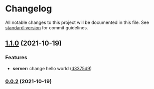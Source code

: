 # Changelog

All notable changes to this project will be documented in this file. See [standard-version](https://github.com/conventional-changelog/standard-version) for commit guidelines.

## [1.1.0](https://github.com/thomas-gouty-decathlon/tests/compare/v1.0.1...v1.1.0) (2021-10-19)


### Features

* **server:** change hello world ([d3375d9](https://github.com/thomas-gouty-decathlon/tests/commit/d3375d9efeb19f076defd04bbc929048a5f08d0c))

### [0.0.2](https://github.com/thomas-gouty-decathlon/tests/compare/v1.0.1...v0.0.2) (2021-10-19)
